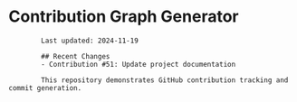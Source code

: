 # Contribution Graph Generator
            
            Last updated: 2024-11-19
            
            ## Recent Changes
            - Contribution #51: Update project documentation
            
            This repository demonstrates GitHub contribution tracking and commit generation.
        